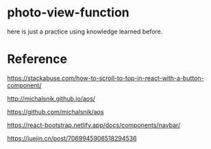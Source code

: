 # photo-view-function

here is just a practice using knowledge learned before.


# Reference
<a href='https://stackabuse.com/how-to-scroll-to-top-in-react-with-a-button-component/'>https://stackabuse.com/how-to-scroll-to-top-in-react-with-a-button-component/</a>

<a href='http://michalsnik.github.io/aos/'>http://michalsnik.github.io/aos/</a>

<a href='https://github.com/michalsnik/aos'>https://github.com/michalsnik/aos</a>

<a href='https://react-bootstrap.netlify.app/docs/components/navbar/'>https://react-bootstrap.netlify.app/docs/components/navbar/</a>

<a href='https://juejin.cn/post/7069945906518294536'>https://juejin.cn/post/7069945906518294536</a>

<a href=''></a>

<a href=''></a>
